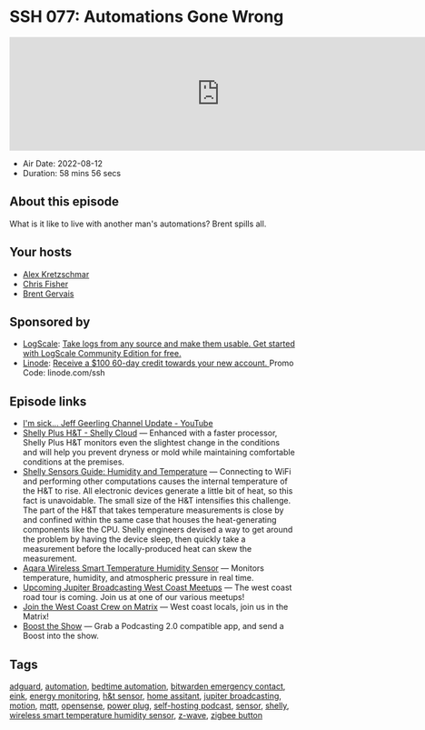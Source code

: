 # SSH 077: Automations Gone Wrong

<iframe src="https://player.fireside.fm/v2/dUlrHQih+4zsdWT-_?theme=dark" width="740" height="200" frameborder="0" scrolling="no"></iframe>

* Air Date: 2022-08-12
* Duration: 58 mins 56 secs

## About this episode

What is it like to live with another man's automations? Brent spills all.

## Your hosts
* [Alex Kretzschmar](https://selfhosted.show/hosts/alexktz)
* [Chris Fisher](https://selfhosted.show/hosts/chrislas)
* [Brent Gervais](https://selfhosted.show/guests/brentgervais)

## Sponsored by

  * [LogScale](https://crowdstrike.com/lce): [Take logs from any source and make them usable. Get started with LogScale Community Edition for free.](https://crowdstrike.com/lce)
  * [Linode](https://linode.com/ssh): [Receive a $100 60-day credit towards your new account. ](https://linode.com/ssh) Promo Code: linode.com/ssh



## Episode links

  * [I'm sick... Jeff Geerling Channel Update - YouTube](https://www.youtube.com/watch?v=MXxPsWjMW1A "I'm sick... Jeff Geerling Channel Update - YouTube")
  * [Shelly Plus H&T - Shelly Cloud](https://shelly.cloud/shelly_plus_h-t/ "Shelly Plus H&T - Shelly Cloud") — Enhanced with a faster processor, Shelly Plus H&T monitors even the slightest change in the conditions and will help you prevent dryness or mold while maintaining comfortable conditions at the premises.
  * [Shelly Sensors Guide: Humidity and Temperature](https://www.facebook.com/legacy/notes/212734947049197/ "Shelly Sensors Guide: Humidity and Temperature") — Connecting to WiFi and performing other computations causes the internal temperature of the H&T to rise. All electronic devices generate a little bit of heat, so this fact is unavoidable. The small size of the H&T intensifies this challenge. The part of the H&T that takes temperature measurements is close by and confined within the same case that houses the heat-generating components like the CPU. Shelly engineers devised a way to get around the problem by having the device sleep, then quickly take a measurement before the locally-produced heat can skew the measurement.
  * [Aqara Wireless Smart Temperature Humidity Sensor](https://www.aqara.com/us/temperature_humidity_sensor.html "Aqara Wireless Smart Temperature Humidity Sensor") — Monitors temperature, humidity, and atmospheric pressure in real time. 
  * [Upcoming Jupiter Broadcasting West Coast Meetups](https://www.meetup.com/jupiterbroadcasting/events "Upcoming Jupiter Broadcasting West Coast Meetups") — The west coast road tour is coming. Join us at one of our various meetups!
  * [Join the West Coast Crew on Matrix](https://bt.ly/westcoastcrew "Join the West Coast Crew on Matrix") — West coast locals, join us in the Matrix!
  * [Boost the Show](https://podcastindex.org/apps?appTypes=app&elements=Value "Boost the Show") — Grab a Podcasting 2.0 compatible app, and send a Boost into the show.



## Tags

[adguard](https://selfhosted.show/tags/adguard), [automation](https://selfhosted.show/tags/automation), [bedtime automation](https://selfhosted.show/tags/bedtime%20automation), [bitwarden emergency contact](https://selfhosted.show/tags/bitwarden%20emergency%20contact), [eink](https://selfhosted.show/tags/eink), [energy monitoring](https://selfhosted.show/tags/energy%20monitoring), [h&t sensor](https://selfhosted.show/tags/h&t%20sensor), [home assitant](https://selfhosted.show/tags/home%20assitant), [jupiter broadcasting](https://selfhosted.show/tags/jupiter%20broadcasting), [motion](https://selfhosted.show/tags/motion), [mqtt](https://selfhosted.show/tags/mqtt), [opensense](https://selfhosted.show/tags/opensense), [power plug](https://selfhosted.show/tags/power%20plug), [self-hosting podcast](https://selfhosted.show/tags/self-hosting%20podcast), [sensor](https://selfhosted.show/tags/sensor), [shelly](https://selfhosted.show/tags/shelly), [wireless smart temperature humidity sensor](https://selfhosted.show/tags/wireless%20smart%20temperature%20humidity%20sensor), [z-wave](https://selfhosted.show/tags/z-wave), [zigbee button](https://selfhosted.show/tags/zigbee%20button)
